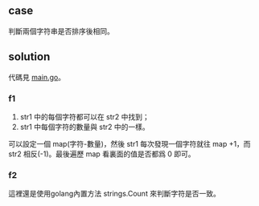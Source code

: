 ## case

判斷兩個字符串是否排序後相同。

## solution

代碼見 [main.go](main.go)。

### f1

1. str1 中的每個字符都可以在 str2 中找到；
2. str1 中每個字符的數量與 str2 中的一樣。

可以設定一個 map(字符-數量)，然後 str1 每次發現一個字符就往 map +1，而 str2 相反(-1)。最後遍歷 map 看裏面的值是否都爲 0 即可。

### f2

這裡還是使用golang內置方法 strings.Count 來判斷字符是否一致。